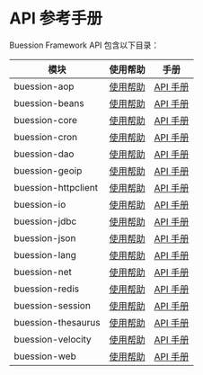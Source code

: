 # API 参考手册


Buession Framework API 包含以下目录：


|  模块                | 使用帮助                         | 手册                                                                         |
|  ----                | ----                           | ----                                 										   |
| buession-aop         | [使用帮助](aop/index.md)        | [API 手册](https://javadoc.io/static/com.buession/buession-aop/2.2.0/)        |
| buession-beans       | [使用帮助](beans/index.md)      | [API 手册](https://javadoc.io/static/com.buession/buession-bean/2.2.0/)       |
| buession-core        | [使用帮助](core/index.md)       | [API 手册](https://javadoc.io/static/com.buession/buession-core/2.2.0/)       |
| buession-cron        | [使用帮助](cron/index.md)       | [API 手册](https://javadoc.io/static/com.buession/buession-cron/2.2.0/)       |
| buession-dao         | [使用帮助](dao/index.md)        | [API 手册](https://javadoc.io/static/com.buession/buession-dao/2.2.0/)        |
| buession-geoip       | [使用帮助](geoip/index.md)      | [API 手册](https://javadoc.io/static/com.buession/buession-geoip/2.2.0/)      |
| buession-httpclient  | [使用帮助](httpclient/index.md) | [API 手册](https://javadoc.io/static/com.buession/buession-httpclient/2.2.0/) |
| buession-io          | [使用帮助](io/index.md)         | [API 手册](https://javadoc.io/static/com.buession/buession-io/2.2.0/)         |
| buession-jdbc        | [使用帮助](jdbc/index.md)       | [API 手册](https://javadoc.io/static/com.buession/buession-jdbc/2.2.0/)       |
| buession-json        | [使用帮助](json/index.md)       | [API 手册](https://javadoc.io/static/com.buession/buession-json/2.2.0/)       |
| buession-lang        | [使用帮助](lang/index.md)       | [API 手册](https://javadoc.io/static/com.buession/buession-lang/2.2.0/)       |
| buession-net         | [使用帮助](net/index.md)        | [API 手册](https://javadoc.io/static/com.buession/buession-net/2.2.0/)        |
| buession-redis       | [使用帮助](redis/index.md)      | [API 手册](https://javadoc.io/static/com.buession/buession-redis/2.2.0/)      |
| buession-session     | [使用帮助](session/index.md)    | [API 手册](https://javadoc.io/static/com.buession/buession-session/2.2.0/)    |
| buession-thesaurus   | [使用帮助](thesaurus/index.md)  | [API 手册](https://javadoc.io/static/com.buession/buession-thesaurus/2.2.0/)  |
| buession-velocity    | [使用帮助](velocity/index.md)   | [API 手册](https://javadoc.io/static/com.buession/buession-velocity/2.2.0/)   |
| buession-web         | [使用帮助](web/index.md)        | [API 手册](https://javadoc.io/static/com.buession/buession-web/2.2.0/)        |